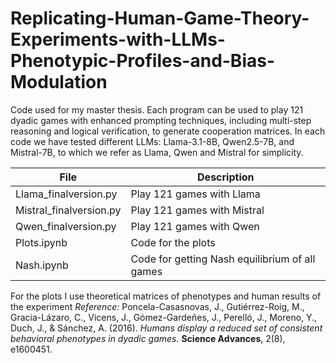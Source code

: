 # Replicating-Human-Game-Theory-Experiments-with-LLMs-Phenotypic-Profiles-and-Bias-Modulation
Code used for my master thesis. Each program can be used to play 121 dyadic games with enhanced prompting techniques, including multi-step reasoning and logical verification, to generate cooperation matrices. In each code we have tested different LLMs: Llama-3.1-8B, Qwen2.5-7B, and Mistral-7B, to which we refer as Llama, Qwen and Mistral for simplicity.

| File        | Description |
|---------------|---------------------|
| Llama_finalversion.py   |  Play 121 games with Llama                   |
| Mistral_finalversion.py   |    Play 121 games with Mistral                 |
| Qwen_finalversion.py  |  Play 121 games with Qwen                |
| Plots.ipynb   |      Code for the plots               |
| Nash.ipynb   |     Code for getting Nash equilibrium of all games                |

For the plots I use theoretical matrices of phenotypes and human results of the experiment _Reference:_ Poncela-Casasnovas, J., Gutiérrez-Roig, M., Gracia-Lázaro, C., Vicens, J., Gómez-Gardeñes, J., Perelló, J., Moreno, Y., Duch, J., & Sánchez, A. (2016). *Humans display a reduced set of consistent behavioral phenotypes in dyadic games.* **Science Advances**, 2(8), e1600451.
